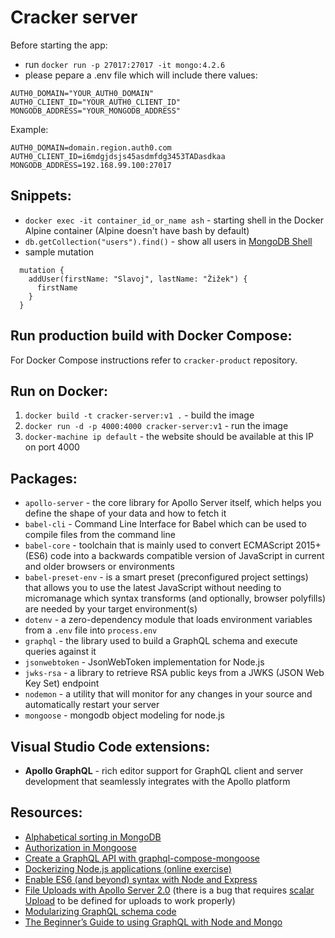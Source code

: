 # Cracker server

Before starting the app:

- run `docker run -p 27017:27017 -it mongo:4.2.6`
- please pepare a .env file which will include there values:

```
AUTH0_DOMAIN="YOUR_AUTH0_DOMAIN"
AUTH0_CLIENT_ID="YOUR_AUTH0_CLIENT_ID"
MONGODB_ADDRESS="YOUR_MONGODB_ADDRESS"
```

Example:

```
AUTH0_DOMAIN=domain.region.auth0.com
AUTH0_CLIENT_ID=i6mdgjdsjs45asdmfdg3453TADasdkaa
MONGODB_ADDRESS=192.168.99.100:27017
```

## Snippets:

- `docker exec -it container_id_or_name ash` - starting shell in the Docker Alpine container (Alpine doesn't have bash by default)
- `db.getCollection("users").find()` - show all users in [MongoDB Shell](https://docs.mongodb.com/manual/mongo/#working-with-the-mongo-shell)
- sample mutation

```
  mutation {
    addUser(firstName: "Slavoj", lastName: "Žižek") {
      firstName
    }
  }
```

## Run production build with Docker Compose:

For Docker Compose instructions refer to `cracker-product` repository.

## Run on Docker:

1. `docker build -t cracker-server:v1 .` - build the image
2. `docker run -d -p 4000:4000 cracker-server:v1` - run the image
3. `docker-machine ip default` - the website should be available at this IP on port 4000

## Packages:

- `apollo-server` - the core library for Apollo Server itself, which helps you define the shape of your data and how to fetch it
- `babel-cli` - Command Line Interface for Babel which can be used to compile files from the command line
- `babel-core` - toolchain that is mainly used to convert ECMAScript 2015+ (ES6) code into a backwards compatible version of JavaScript in current and older browsers or environments
- `babel-preset-env` - is a smart preset (preconfigured project settings) that allows you to use the latest JavaScript without needing to micromanage which syntax transforms (and optionally, browser polyfills) are needed by your target environment(s)
- `dotenv` - a zero-dependency module that loads environment variables from a `.env` file into `process.env`
- `graphql` - the library used to build a GraphQL schema and execute queries against it
- `jsonwebtoken` - JsonWebToken implementation for Node.js
- `jwks-rsa` - a library to retrieve RSA public keys from a JWKS (JSON Web Key Set) endpoint
- `nodemon` - a utility that will monitor for any changes in your source and automatically restart your server
- `mongoose` - mongodb object modeling for node.js

## Visual Studio Code extensions:

- **Apollo GraphQL** - rich editor support for GraphQL client and server development that seamlessly integrates with the Apollo platform

## Resources:

- [Alphabetical sorting in MongoDB](https://stackoverflow.com/questions/14279924/mongoose-sort-alphabetically)
- [Authorization in Mongoose](https://mongoosejs.com/docs/connections.html)
- [Create a GraphQL API with graphql-compose-mongoose](https://getstream.io/blog/tutorial-create-a-graphql-api-with-node-mongoose-and-express/)
- [Dockerizing Node.js applications (online exercise)](https://www.katacoda.com/courses/docker/3# "Katacoda course")
- [Enable ES6 (and beyond) syntax with Node and Express](https://www.freecodecamp.org/news/how-to-enable-es6-and-beyond-syntax-with-node-and-express-68d3e11fe1ab/)
- [File Uploads with Apollo Server 2.0](https://www.apollographql.com/blog/file-uploads-with-apollo-server-2-0-5db2f3f60675/#File-upload-with-schema-param) (there is a bug that requires [scalar Upload](https://github.com/apollographql/apollo-server/issues/1317#issuecomment-403648624) to be defined for uploads to work properly)
- [Modularizing GraphQL schema code](https://www.apollographql.com/blog/modularizing-your-graphql-schema-code-d7f71d5ed5f2)
- [The Beginner’s Guide to using GraphQL with Node and Mongo](https://medium.com/@williamyang93/graphql-apollo-mongodb-mongoose-part-i-a727bb22f1f6)
